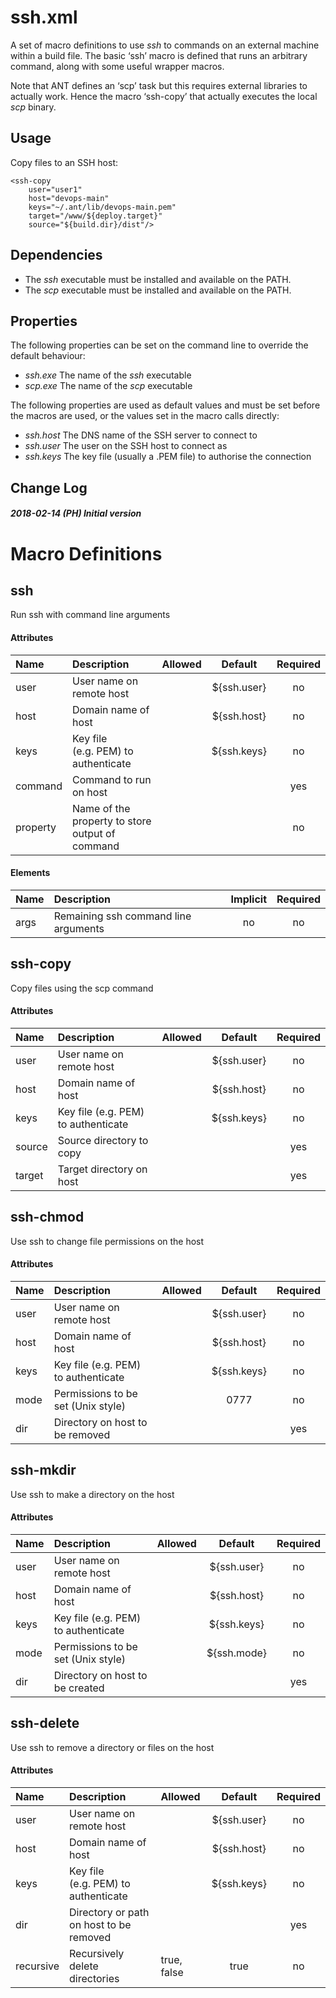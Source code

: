 # ssh.xml

A set of macro definitions to use *ssh* to commands on an external
machine within a build file. The basic ‘ssh’ macro is defined that runs
an arbitrary command, along with some useful wrapper macros.

Note that ANT defines an ‘scp’ task but this requires external libraries
to actually work. Hence the macro ‘ssh-copy’ that actually executes the
local *scp* binary.

## Usage

Copy files to an SSH host:

    <ssh-copy
        user="user1"
        host="devops-main"
        keys="~/.ant/lib/devops-main.pem"
        target="/www/${deploy.target}"
        source="${build.dir}/dist"/>

## Dependencies

  - The *ssh* executable must be installed and available on the PATH.
  - The *scp* executable must be installed and available on the PATH.

## Properties

The following properties can be set on the command line to override the
default behaviour:

  - *ssh.exe* The name of the *ssh* executable
  - *scp.exe* The name of the *scp* executable

The following properties are used as default values and must be set
before the macros are used, or the values set in the macro calls
directly:

  - *ssh.host* The DNS name of the SSH server to connect to
  - *ssh.user* The user on the SSH host to connect as
  - *ssh.keys* The key file (usually a .PEM file) to authorise the
    connection

## Change Log

##### 2018-02-14 (PH) Initial version

# Macro Definitions

## ssh

Run ssh with command line
arguments

#### Attributes

| Name     | Description                                     | Allowed |   Default   | Required |
| :------- | :---------------------------------------------- | :------ | :---------: | :------: |
| user     | User name on remote host                        |         | ${ssh.user} |    no    |
| host     | Domain name of host                             |         | ${ssh.host} |    no    |
| keys     | Key file (e.g. PEM) to authenticate             |         | ${ssh.keys} |    no    |
| command  | Command to run on host                          |         |             |   yes    |
| property | Name of the property to store output of command |         |             |    no    |

#### Elements

| Name | Description                          | Implicit | Required |
| :--- | :----------------------------------- | :------: | :------: |
| args | Remaining ssh command line arguments |    no    |    no    |

## ssh-copy

Copy files using the scp
command

#### Attributes

| Name   | Description                         | Allowed |   Default   | Required |
| :----- | :---------------------------------- | :------ | :---------: | :------: |
| user   | User name on remote host            |         | ${ssh.user} |    no    |
| host   | Domain name of host                 |         | ${ssh.host} |    no    |
| keys   | Key file (e.g. PEM) to authenticate |         | ${ssh.keys} |    no    |
| source | Source directory to copy            |         |             |   yes    |
| target | Target directory on host            |         |             |   yes    |

## ssh-chmod

Use ssh to change file permissions on the
host

#### Attributes

| Name | Description                         | Allowed |   Default   | Required |
| :--- | :---------------------------------- | :------ | :---------: | :------: |
| user | User name on remote host            |         | ${ssh.user} |    no    |
| host | Domain name of host                 |         | ${ssh.host} |    no    |
| keys | Key file (e.g. PEM) to authenticate |         | ${ssh.keys} |    no    |
| mode | Permissions to be set (Unix style)  |         |    0777     |    no    |
| dir  | Directory on host to be removed     |         |             |   yes    |

## ssh-mkdir

Use ssh to make a directory on the
host

#### Attributes

| Name | Description                         | Allowed |   Default   | Required |
| :--- | :---------------------------------- | :------ | :---------: | :------: |
| user | User name on remote host            |         | ${ssh.user} |    no    |
| host | Domain name of host                 |         | ${ssh.host} |    no    |
| keys | Key file (e.g. PEM) to authenticate |         | ${ssh.keys} |    no    |
| mode | Permissions to be set (Unix style)  |         | ${ssh.mode} |    no    |
| dir  | Directory on host to be created     |         |             |   yes    |

## ssh-delete

Use ssh to remove a directory or files on the
host

#### Attributes

| Name      | Description                             | Allowed     |   Default   | Required |
| :-------- | :-------------------------------------- | :---------- | :---------: | :------: |
| user      | User name on remote host                |             | ${ssh.user} |    no    |
| host      | Domain name of host                     |             | ${ssh.host} |    no    |
| keys      | Key file (e.g. PEM) to authenticate     |             | ${ssh.keys} |    no    |
| dir       | Directory or path on host to be removed |             |             |   yes    |
| recursive | Recursively delete directories          | true, false |    true     |    no    |
